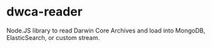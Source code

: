 dwca-reader
===========

Node.JS library to read Darwin Core Archives and load into MongoDB, ElasticSearch, or custom stream.
